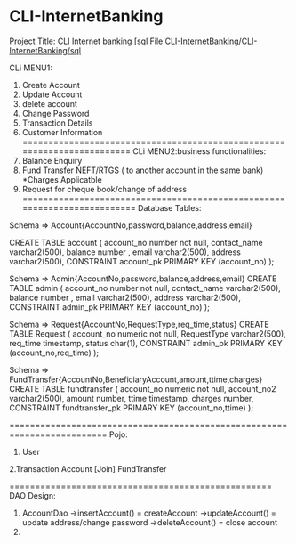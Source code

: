 # CLI-InternetBanking

Project Title: CLI Internet banking [sql File <a href="CLI-InternetBanking/sql"> CLI-InternetBanking/CLI-InternetBanking/sql</a>

CLi MENU1:
1. Create Account
2. Update Account
3. delete account
4. Change Password
5. Transaction Details
6. Customer Information 
========================================================================
CLi MENU2:business functionalities:
1. Balance Enquiry
2. Fund Transfer NEFT/RTGS ( to another account in the same bank) *Charges Applicatble
3. Request for cheque book/change of address
=========================================================================
Database Tables:


Schema => Account{AccountNo,password,balance,address,email}

CREATE TABLE account
(
  account_no number not null,
  contact_name varchar2(500),
  balance number ,
  email varchar2(500),
  address varchar2(500),
  CONSTRAINT account_pk PRIMARY KEY (account_no)
);


Schema => Admin{AccountNo,password,balance,address,email}
CREATE TABLE admin
(
  account_no number not null,
  contact_name varchar2(500),
  balance number ,
  email varchar2(500),
  address varchar2(500),
  CONSTRAINT admin_pk PRIMARY KEY (account_no)
);

 Schema => Request{AccountNo,RequestType,req_time,status}
 CREATE TABLE Request
(
  account_no numeric not null,
  RequestType varchar2(500),
  req_time timestamp,
  status char(1),
  CONSTRAINT admin_pk PRIMARY KEY (account_no,req_time)
);
 
Schema => FundTransfer{AccountNo,BeneficiaryAccount,amount,ttime,charges}
CREATE TABLE fundtransfer
(
  account_no numeric not null,
  account_no2 varchar2(500),
  amount number,
  ttime timestamp,
  charges number,
  CONSTRAINT fundtransfer_pk PRIMARY KEY (account_no,ttime)
);
	
=========================================================================
Pojo:
1. User
 
2.Transaction
    Account [Join] FundTransfer
    
	
===================================================
DAO Design:
1. AccountDao
   ->insertAccount() = createAccount
    ->updateAccount() = update address/change password
    ->deleteAccount() = close account
2. 






